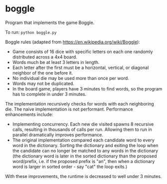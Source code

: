 # boggle

Program that implements the game Boggle.

To run:
`python boggle.py`

Boggle rules (adapted from https://en.wikipedia.org/wiki/Boggle):
* Game consists of 16 dice with specific letters on each one randomly distributed across a 4x4 board.
* Words much be at least 3 letters in length.
* Each letter after the first must be a horizontal, vertical, or diagonal neighbor of the one before it.
* No individual die may be used more than once per word.
* Words may not be duplicated.
* In the board game, players have 3 minutes to find words, so the program has to complete in under 3 minutes.

The implementation recursively checks for words with each neighboring die. The naive implementation is not performant.
Performance enhancements include:
* Implementing concurrency. Each new die visited spawns 8 recursive calls, resulting in thousands of calls per run.
Allowing them to run in parallel dramatically improves performance.
* The original implementation compared each candidate word to every word in the dictionary. Sorting the dictionary and
exiting the loop when the candidate can no longer be matched to any words in the dictionary (the dictionary word is
later in the sorted dictionary than the proposed word/prefix, i.e. if the proposed prefix is "an", then when a
dictionary word is larger in sorted order - say "cat" the loop exits.)

With these improvements, the runtime is decreased to well under 3 minutes.